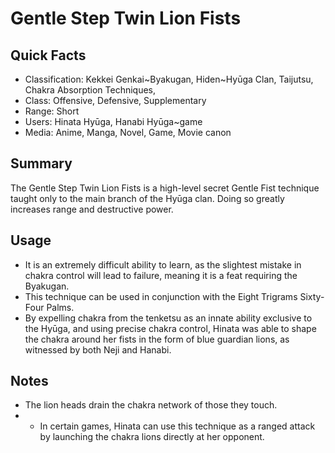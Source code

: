 # Gentle Step Twin Lion Fists

## Quick Facts
- Classification: Kekkei Genkai~Byakugan, Hiden~Hyūga Clan, Taijutsu, Chakra Absorption Techniques,
- Class: Offensive, Defensive, Supplementary
- Range: Short
- Users: Hinata Hyūga, Hanabi Hyūga~game
- Media: Anime, Manga, Novel, Game, Movie canon

## Summary
The Gentle Step Twin Lion Fists is a high-level secret Gentle Fist technique taught only to the main branch of the Hyūga clan. Doing so greatly increases range and destructive power.

## Usage
- It is an extremely difficult ability to learn, as the slightest mistake in chakra control will lead to failure, meaning it is a feat requiring the Byakugan.
- This technique can be used in conjunction with the Eight Trigrams Sixty-Four Palms.
- By expelling chakra from the tenketsu as an innate ability exclusive to the Hyūga, and using precise chakra control, Hinata was able to shape the chakra around her fists in the form of blue guardian lions, as witnessed by both Neji and Hanabi.

## Notes
- The lion heads drain the chakra network of those they touch.
- * In certain games, Hinata can use this technique as a ranged attack by launching the chakra lions directly at her opponent.
